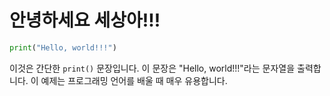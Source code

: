 # 안녕하세요 세상아!!!

<!-- 이 파일은 간단한 "Hello, world!" 예제입니다. -->

```python
print("Hello, world!!!")
```

이것은 간단한 `print()` 문장입니다. 이 문장은 "Hello, world!!!"라는 문자열을 출력합니다. 이 예제는 프로그래밍 언어를 배울 때 매우 유용합니다.
